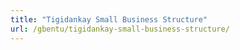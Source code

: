 ```yaml
---
title: "Tigidankay Small Business Structure"
url: /gbentu/tigidankay-small-business-structure/
---
```

